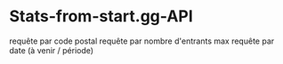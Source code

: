 # Stats-from-start.gg-API

requête par code postal
requête par nombre d'entrants max
requête par date (à venir / période)
